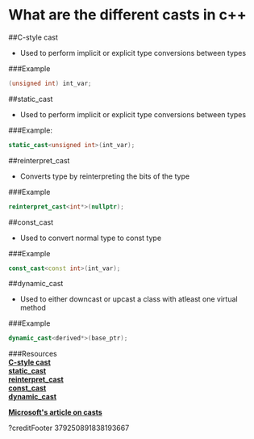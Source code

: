 # What are the different casts in c++

##C-style cast  
- Used to perform implicit or explicit type conversions between types  

###Example  
```c++
(unsigned int) int_var;
```

##static_cast  
- Used to perform implicit or explicit type conversions between types  

###Example:  
```c++
static_cast<unsigned int>(int_var);
```

##reinterpret_cast  
- Converts type by reinterpreting the bits of the type

###Example  
```c++
reinterpret_cast<int*>(nullptr);
```

##const_cast  
- Used to convert normal type to const type

###Example  
```c++
const_cast<const int>(int_var);
```

##dynamic_cast  
- Used to either downcast or upcast a class with atleast one virtual method  

###Example  
```c++
dynamic_cast<derived*>(base_ptr);
```

###Resources  
**[C-style cast](https://en.cppreference.com/w/cpp/language/explicit_cast)**  
**[static_cast](https://en.cppreference.com/w/cpp/language/static_cast)**  
**[reinterpret_cast](https://en.cppreference.com/w/cpp/language/reinterpret_cast)**  
**[const_cast](https://en.cppreference.com/w/cpp/language/const_cast)**  
**[dynamic_cast](https://en.cppreference.com/w/cpp/language/dynamic_cast)**  

**[Microsoft's article on casts](https://docs.microsoft.com/en-us/cpp/cpp/type-conversions-and-type-safety-modern-cpp)**

?creditFooter 379250891838193667
